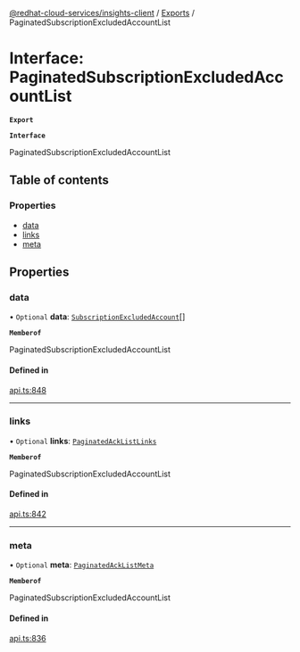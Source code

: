 [@redhat-cloud-services/insights-client](../README.md) / [Exports](../modules.md) / PaginatedSubscriptionExcludedAccountList

# Interface: PaginatedSubscriptionExcludedAccountList

**`Export`**

**`Interface`**

PaginatedSubscriptionExcludedAccountList

## Table of contents

### Properties

- [data](PaginatedSubscriptionExcludedAccountList.md#data)
- [links](PaginatedSubscriptionExcludedAccountList.md#links)
- [meta](PaginatedSubscriptionExcludedAccountList.md#meta)

## Properties

### data

• `Optional` **data**: [`SubscriptionExcludedAccount`](SubscriptionExcludedAccount.md)[]

**`Memberof`**

PaginatedSubscriptionExcludedAccountList

#### Defined in

[api.ts:848](https://github.com/mkholjuraev/javascript-clients/blob/master/packages/insights/api.ts#L848)

___

### links

• `Optional` **links**: [`PaginatedAckListLinks`](PaginatedAckListLinks.md)

**`Memberof`**

PaginatedSubscriptionExcludedAccountList

#### Defined in

[api.ts:842](https://github.com/mkholjuraev/javascript-clients/blob/master/packages/insights/api.ts#L842)

___

### meta

• `Optional` **meta**: [`PaginatedAckListMeta`](PaginatedAckListMeta.md)

**`Memberof`**

PaginatedSubscriptionExcludedAccountList

#### Defined in

[api.ts:836](https://github.com/mkholjuraev/javascript-clients/blob/master/packages/insights/api.ts#L836)
